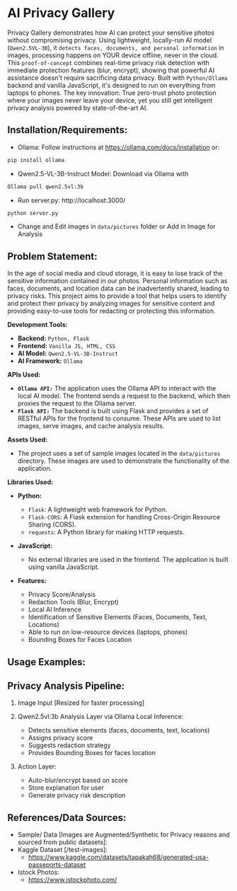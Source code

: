 # AI Privacy Gallery
Privacy Gallery demonstrates how AI can protect your sensitive photos without compromising privacy. Using lightweight, locally-run AI model (`Qwen2.5VL-3B`), it `detects faces, documents, and personal information` in images, processing happens on YOUR device offline, never in the cloud.
This `proof-of-concept` combines real-time privacy risk detection with immediate protection features (blur, encrypt), showing that powerful AI assistance doesn't require sacrificing data privacy. Built with `Python/Ollama` backend and vanilla JavaScript, it's designed to run on everything from laptops to phones.
The key innovation: True zero-trust photo protection where your images never leave your device, yet you still get intelligent privacy analysis powered by state-of-the-art AI.

## **Installation/Requirements:**
* Ollama: Follow instructions at https://ollama.com/docs/installation or:
```bash
pip install ollama
```
* Qwen2.5-VL-3B-Instruct Model: Download via Ollama with 
```bash 
Ollama pull qwen2.5vl:3b
```
* Run server.py: http://localhost:3000/
```bash
python server.py 
```
* Change and Edit images in `data/pictures` folder or Add in Image for Analysis

## **Problem Statement:**
In the age of social media and cloud storage, it is easy to lose track of the sensitive information contained in our photos. Personal information such as faces, documents, and location data can be inadvertently shared, leading to privacy risks. This project aims to provide a tool that helps users to identify and protect their privacy by analyzing images for sensitive content and providing easy-to-use tools for redacting or protecting this information.

**Development Tools:**

*   **Backend:** `Python, Flask`
*   **Frontend:** `Vanilla JS, HTML, CSS`
*   **AI Model:** `Qwen2.5-VL-3B-Instruct`
*   **AI Framework:** `Ollama`

**APIs Used:**
*   **`Ollama API:`** The application uses the Ollama API to interact with the local AI model. The frontend sends a request to the backend, which then proxies the request to the Ollama server.
*   **`Flask API:`** The backend is built using Flask and provides a set of RESTful APIs for the frontend to consume. These APIs are used to list images, serve images, and cache analysis results.

**Assets Used:**

*   The project uses a set of sample images located in the `data/pictures` directory. These images are used to demonstrate the functionality of the application.

**Libraries Used:**

*   **Python:**
    *   `Flask`: A lightweight web framework for Python.
    *   `Flask-CORS`: A Flask extension for handling Cross-Origin Resource Sharing (CORS).
    *   `requests`: A Python library for making HTTP requests.
*   **JavaScript:**
    *   No external libraries are used in the frontend. The application is built using vanilla JavaScript.

*   **Features:**
    *   Privacy Score/Analysis
    *   Redaction Tools (Blur, Encrypt)
    *   Local AI Inference
    *   Identification of Sensitive Elements (Faces, Documents, Text, Locations)
    *   Able to run on low-resource devices (laptops, phones)
    *   Bounding Boxes for Faces Location



## **Usage Examples:**




## **Privacy Analysis Pipeline:**
  1. Image Input [Resized for faster processing] 

  2. Qwen2.5vl:3b Analysis Layer via Ollama Local Inference:
     - Detects sensitive elements (faces, documents, text, locations)
     - Assigns privacy score
     - Suggests redaction strategy
     - Provides Bounding Boxes for faces location
  
  3. Action Layer:
     - Auto-blur/encrypt based on score
     - Store explanation for user
     - Generate privacy risk description


## References/Data Sources:
*   Sample/ Data [Images are Augmented/Synthetic for Privacy reasons and sourced from public datasets]:
  * Kaggle Dataset [/test-images]:
    * https://www.kaggle.com/datasets/tapakah68/generated-usa-passeports-dataset
  * Istock Photos:
    * https://www.istockphoto.com/
    







